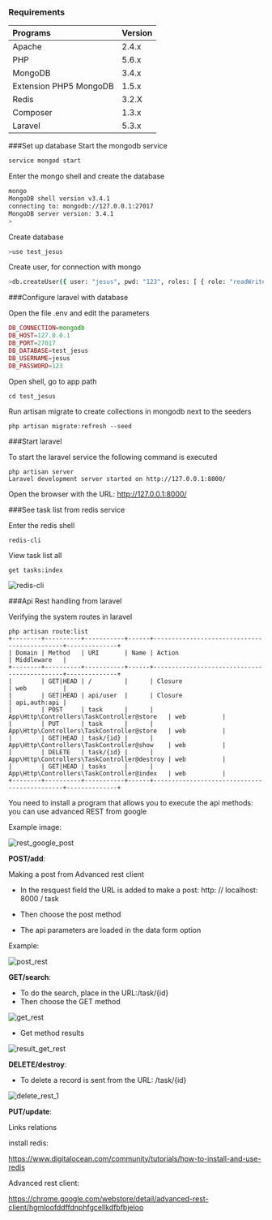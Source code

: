 
### Requirements

Programs                | Version
:-----------------------|:----------
 Apache                 | 2.4.x
 PHP   	                | 5.6.x
 MongoDB                | 3.4.x
 Extension PHP5 MongoDB | 1.5.x 
 Redis 					| 3.2.X 
 Composer 				| 1.3.x
 Laravel                | 5.3.x
 
###Set up database
Start the mongodb service
```bash
service mongod start

```

Enter the mongo shell and create the database

```bash
mongo
MongoDB shell version v3.4.1
connecting to: mongodb://127.0.0.1:27017
MongoDB server version: 3.4.1
>
```
Create database

```bash
>use test_jesus
```

Create user, for connection with mongo 

```bash
>db.createUser({ user: "jesus", pwd: "123", roles: [ { role: "readWrite", db: "test_jesus" }]});
```
###Configure laravel with database

Open the file .env and edit the parameters

```php
DB_CONNECTION=mongodb
DB_HOST=127.0.0.1
DB_PORT=27017
DB_DATABASE=test_jesus
DB_USERNAME=jesus
DB_PASSWORD=123
```
Open shell, go to app path

```shell
cd test_jesus
```
Run artisan migrate to create collections in mongodb next to the seeders

```shell
php artisan migrate:refresh --seed
```

###Start laravel

To start the laravel service the following command is executed

```shell
php artisan server
Laravel development server started on http://127.0.0.1:8000/
```

Open the browser with the URL:
http://127.0.0.1:8000/

###See task list from redis service

Enter the redis shell

```shell
redis-cli
```

View task list all
```shell
get tasks:index
```

![redis-cli](https://cloud.githubusercontent.com/assets/15696325/21972612/737a52d0-db99-11e6-98d4-6c914c472712.png)


###Api Rest handling from laravel

Verifying the system routes in laravel

```shell
php artisan route:list
+--------+----------+-----------+------+---------------------------------------------+--------------+
| Domain | Method   | URI       | Name | Action                                      | Middleware   |
+--------+----------+-----------+------+---------------------------------------------+--------------+
|        | GET|HEAD | /         |      | Closure                                     | web          |
|        | GET|HEAD | api/user  |      | Closure                                     | api,auth:api |
|        | POST     | task      |      | App\Http\Controllers\TaskController@store   | web          |
|        | PUT      | task      |      | App\Http\Controllers\TaskController@store   | web          |
|        | GET|HEAD | task/{id} |      | App\Http\Controllers\TaskController@show    | web          |
|        | DELETE   | task/{id} |      | App\Http\Controllers\TaskController@destroy | web          |
|        | GET|HEAD | tasks     |      | App\Http\Controllers\TaskController@index   | web          |
+--------+----------+-----------+------+---------------------------------------------+--------------+
```

You need to install a program that allows you to execute the api methods: you can use advanced REST from google

Example image:

![rest_google_post](https://cloud.githubusercontent.com/assets/15696325/21971746/521d3564-db92-11e6-9f5c-730f4ca0d4d1.png)

**POST/add**:

Making a post from Advanced rest client

- In the resquest field the URL is added to make a post: http: // localhost: 8000 / task

- Then choose the post method

- The api parameters are loaded in the data form option

Example:

![post_rest](https://cloud.githubusercontent.com/assets/15696325/21971910/00e9c6c4-db94-11e6-80fd-c4aa4404c1e2.png)

**GET/search**:

- To do the search, place in the URL:/task/{id}
- Then choose the GET method

![get_rest](https://cloud.githubusercontent.com/assets/15696325/21972361/be97af30-db97-11e6-9bbc-ab1181698fb4.png)

- Get method results

![result_get_rest](https://cloud.githubusercontent.com/assets/15696325/21972415/22498f80-db98-11e6-87e3-6a9190fa84af.png)

**DELETE/destroy**:

- To delete a record is sent from the URL: /task/{id}

![delete_rest_1](https://cloud.githubusercontent.com/assets/15696325/21972781/d6b1ebfa-db9a-11e6-9fd0-85020a32d970.png)


**PUT/update**:


















Links relations

install redis: 

https://www.digitalocean.com/community/tutorials/how-to-install-and-use-redis

Advanced rest client:

https://chrome.google.com/webstore/detail/advanced-rest-client/hgmloofddffdnphfgcellkdfbfbjeloo
